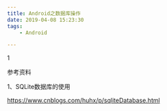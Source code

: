 ```yaml
---
title: Android之数据库操作
date: 2019-04-08 15:23:30
tags:
	- Android

---
```




1

参考资料

1、SQLite数据库的使用

https://www.cnblogs.com/huhx/p/sqliteDatabase.html